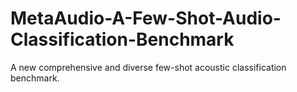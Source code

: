 # MetaAudio-A-Few-Shot-Audio-Classification-Benchmark
A new comprehensive and diverse few-shot acoustic classification benchmark. 
